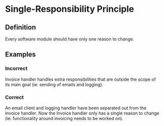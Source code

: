 # Single-Responsibility Principle

## Definition
Every software module should have only one reason to change.

## Examples

### Incorrect
Invoice handler handles extra responsibilities that are outside the scope of its main goal (ie: sending of emails and logging).

### Correct
An email client and logging handler have been separated out from the Invoice handler. Now the Invoice handler only has a single reason to change (ie: functionality around invoicing needs to be worked on).